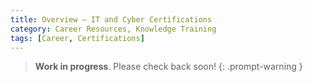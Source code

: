 ```yaml
---
title: Overview – IT and Cyber Certifications
category: Career Resources, Knowledge Training
tags: [Career, Certifications]
---
```


> **Work in progress**. Please check back soon!
{: .prompt-warning }

